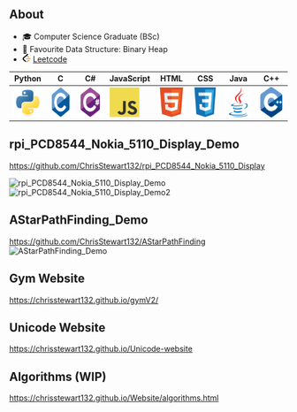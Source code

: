 
<!--
**ChrisStewart132/ChrisStewart132** is a ✨ _special_ ✨ repository because its `README.md` (this file) appears on your GitHub profile.

Here are some ideas to get you started:

- 🔭 I’m currently working on ...
- 🌱 I’m currently learning ...
- 👯 I’m looking to collaborate on ...
- 🤔 I’m looking for help with ...
- 💬 Ask me about ...
- 📫 How to reach me: ...
- 😄 Pronouns: ...
- ⚡ Fun fact: ...
-->


## About
- 🎓 Computer Science Graduate (BSc)
- 🌟 Favourite Data Structure: Binary Heap
-  <img src="assets/icons/leetcode.png" alt="Leetcode Logo" width="15" height="15"> [Leetcode](https://leetcode.com/u/Christopher1337/)

| Python | C | C#| JavaScript| HTML| CSS|Java|C++|
|----------|----------|----------|----------|----------|----------|----------|----------|
|  	<img src="assets/icons/python-original.svg" title="Python"  alt="Python" width="55" height="55"/> |	<img src="assets/icons/c-original.svg" title="C"  alt="C" width="55" height="55"/>  |	<img src="assets/icons/csharp-original.svg" title="C#" alt="C#" width="55" height="55"/>|	<img src="assets/icons/javascript-original.svg" title="JavaScript" alt="JavaScript" width="55" height="55"/>|	<img src="assets/icons/html5-original.svg" title="HTML" alt="HTML" width="55" height="55"/>|	<img src="assets/icons/css3-original.svg" title="CSS" alt="CSS" width="55" height="55"/>|	<img src="assets/icons/java-original.svg" title="Java" alt="Java" width="55" height="55"/>|	<img src="assets/icons/cplusplus-original.svg" title="C++" alt="C++" width="55" height="55"/>

## rpi_PCD8544_Nokia_5110_Display_Demo
https://github.com/ChrisStewart132/rpi_PCD8544_Nokia_5110_Display

![rpi_PCD8544_Nokia_5110_Display_Demo](assets/gifs/rpi_PCD8544_Nokia_5110_Display_Demo.gif) ![rpi_PCD8544_Nokia_5110_Display_Demo2](assets/gifs/rpi_PCD8544_Nokia_5110_Display_Demo2.gif)

## AStarPathFinding_Demo
https://github.com/ChrisStewart132/AStarPathFinding
![AStarPathFinding_Demo](assets/gifs/AStarPathFinding_Demo.gif)

## Gym Website
https://chrisstewart132.github.io/gymV2/

## Unicode Website
https://chrisstewart132.github.io/Unicode-website

## Algorithms (WIP)
https://chrisstewart132.github.io/Website/algorithms.html
